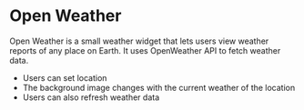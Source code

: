 # Open Weather

Open Weather is a small weather widget that lets users view weather reports of any place on Earth. It uses OpenWeather API to fetch weather data.

  - Users can set location
  - The background image changes with the current weather of the location
  - Users can also refresh weather data



